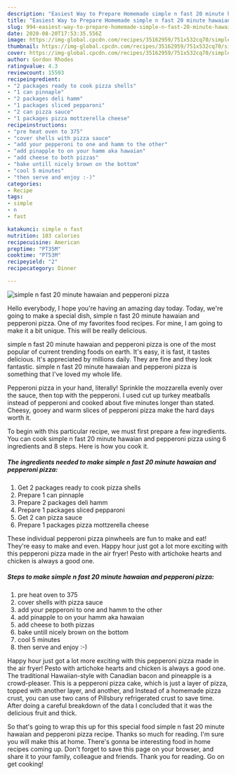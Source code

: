 ```yaml
---
description: "Easiest Way to Prepare Homemade simple n fast 20 minute hawaian and pepperoni pizza"
title: "Easiest Way to Prepare Homemade simple n fast 20 minute hawaian and pepperoni pizza"
slug: 994-easiest-way-to-prepare-homemade-simple-n-fast-20-minute-hawaian-and-pepperoni-pizza
date: 2020-08-20T17:53:35.556Z
image: https://img-global.cpcdn.com/recipes/35162959/751x532cq70/simple-n-fast-20-minute-hawaian-and-pepperoni-pizza-recipe-main-photo.jpg
thumbnail: https://img-global.cpcdn.com/recipes/35162959/751x532cq70/simple-n-fast-20-minute-hawaian-and-pepperoni-pizza-recipe-main-photo.jpg
cover: https://img-global.cpcdn.com/recipes/35162959/751x532cq70/simple-n-fast-20-minute-hawaian-and-pepperoni-pizza-recipe-main-photo.jpg
author: Gordon Rhodes
ratingvalue: 4.3
reviewcount: 15593
recipeingredient:
- "2 packages ready to cook pizza shells"
- "1 can pinnaple"
- "2 packages deli hamm"
- "1 packages sliced pepparoni"
- "2 can pizza sauce"
- "1 packages pizza mottzerella cheese"
recipeinstructions:
- "pre heat oven to 375"
- "cover shells with pizza sauce"
- "add your pepperoni to one and hamm to the other"
- "add pinapple to on your hamm aka hawaian"
- "add cheese to both pizzas"
- "bake untill nicely brown on the bottom"
- "cool 5 minutes"
- "then serve and enjoy :-)"
categories:
- Recipe
tags:
- simple
- n
- fast

katakunci: simple n fast 
nutrition: 103 calories
recipecuisine: American
preptime: "PT35M"
cooktime: "PT53M"
recipeyield: "2"
recipecategory: Dinner

---
```



![simple n fast 20 minute hawaian and pepperoni pizza](https://img-global.cpcdn.com/recipes/35162959/751x532cq70/simple-n-fast-20-minute-hawaian-and-pepperoni-pizza-recipe-main-photo.jpg)

Hello everybody, I hope you're having an amazing day today. Today, we're going to make a special dish, simple n fast 20 minute hawaian and pepperoni pizza. One of my favorites food recipes. For mine, I am going to make it a bit unique. This will be really delicious.

simple n fast 20 minute hawaian and pepperoni pizza is one of the most popular of current trending foods on earth. It's easy, it is fast, it tastes delicious. It's appreciated by millions daily. They are fine and they look fantastic. simple n fast 20 minute hawaian and pepperoni pizza is something that I've loved my whole life.

Pepperoni pizza in your hand, literally! Sprinkle the mozzarella evenly over the sauce, then top with the pepperoni. I used cut up turkey meatballs instead of pepperoni and cooked about five minutes longer than stated. Cheesy, gooey and warm slices of pepperoni pizza make the hard days worth it.


To begin with this particular recipe, we must first prepare a few ingredients. You can cook simple n fast 20 minute hawaian and pepperoni pizza using 6 ingredients and 8 steps. Here is how you cook it.

<!--inarticleads1-->

##### The ingredients needed to make simple n fast 20 minute hawaian and pepperoni pizza:

1. Get 2 packages ready to cook pizza shells
1. Prepare 1 can pinnaple
1. Prepare 2 packages deli hamm
1. Prepare 1 packages sliced pepparoni
1. Get 2 can pizza sauce
1. Prepare 1 packages pizza mottzerella cheese


These individual pepperoni pizza pinwheels are fun to make and eat! They&#39;re easy to make and even. Happy hour just got a lot more exciting with this pepperoni pizza made in the air fryer! Pesto with artichoke hearts and chicken is always a good one. 

<!--inarticleads2-->

##### Steps to make simple n fast 20 minute hawaian and pepperoni pizza:

1. pre heat oven to 375
1. cover shells with pizza sauce
1. add your pepperoni to one and hamm to the other
1. add pinapple to on your hamm aka hawaian
1. add cheese to both pizzas
1. bake untill nicely brown on the bottom
1. cool 5 minutes
1. then serve and enjoy :-)


Happy hour just got a lot more exciting with this pepperoni pizza made in the air fryer! Pesto with artichoke hearts and chicken is always a good one. The traditional Hawaiian-style with Canadian bacon and pineapple is a crowd-pleaser. This is a pepperoni pizza cake, which is just a layer of pizza, topped with another layer, and another, and Instead of a homemade pizza crust, you can use two cans of Pillsbury refrigerated crust to save time. After doing a careful breakdown of the data I concluded that it was the delicious fruit and thick. 

So that's going to wrap this up for this special food simple n fast 20 minute hawaian and pepperoni pizza recipe. Thanks so much for reading. I'm sure you will make this at home. There's gonna be interesting food in home recipes coming up. Don't forget to save this page on your browser, and share it to your family, colleague and friends. Thank you for reading. Go on get cooking!
